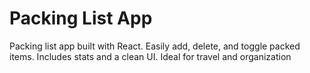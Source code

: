 # Packing List App
Packing list app built with React. Easily add, delete, and toggle packed items. Includes stats and a clean UI. Ideal for travel and organization

